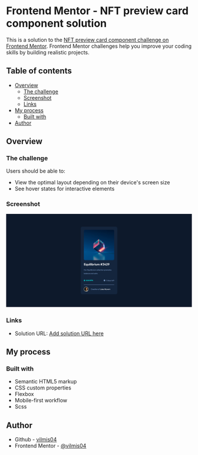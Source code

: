 # Frontend Mentor - NFT preview card component solution

This is a solution to the [NFT preview card component challenge on Frontend Mentor](https://www.frontendmentor.io/challenges/nft-preview-card-component-SbdUL_w0U). Frontend Mentor challenges help you improve your coding skills by building realistic projects. 

## Table of contents

- [Overview](#overview)
  - [The challenge](#the-challenge)
  - [Screenshot](#screenshot)
  - [Links](#links)
- [My process](#my-process)
  - [Built with](#built-with)
- [Author](#author)

## Overview

### The challenge

Users should be able to:

- View the optimal layout depending on their device's screen size
- See hover states for interactive elements

### Screenshot

![Picture](./screenshot.jpg)

### Links

- Solution URL: [Add solution URL here](https://github.com/vilmis04/nft-preview-card-component-main)

## My process

### Built with

- Semantic HTML5 markup
- CSS custom properties
- Flexbox
- Mobile-first workflow
- Scss

## Author

- Github - [vilmis04](https://github.com/vilmis04)
- Frontend Mentor - [@vilmis04](https://www.frontendmentor.io/profile/vilmis04)
